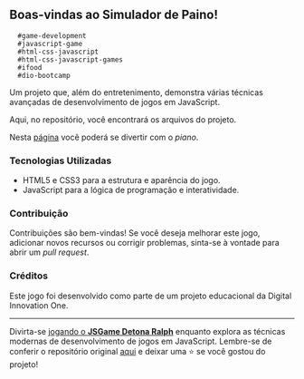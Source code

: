 ## Boas-vindas ao **Simulador de Paino**!

```
  #game-development
  #javascript-game 
  #html-css-javascript 
  #html-css-javascript-games 
  #ifood 
  #dio-bootcamp 
```


Um projeto que, além do entretenimento, demonstra várias técnicas avançadas de desenvolvimento de jogos em JavaScript.

Aqui, no repositório, você encontrará os arquivos do projeto.

Nesta [página](https://netopaiva.github.io/piano-js/) você poderá se divertir com o *piano*.


### Tecnologias Utilizadas

- HTML5 e CSS3 para a estrutura e aparência do jogo.
- JavaScript para a lógica de programação e interatividade.


### Contribuição

Contribuições são bem-vindas! Se você deseja melhorar este jogo, adicionar novos recursos ou corrigir problemas, sinta-se à vontade para abrir um _pull request_.


### Créditos

Este jogo foi desenvolvido como parte de um projeto educacional da Digital Innovation One.

---

Divirta-se [jogando o **JSGame Detona Ralph**](https://netopaiva.github.io/detona-ralph/)  enquanto explora as técnicas modernas de desenvolvimento de jogos em JavaScript. Lembre-se de conferir o repositório original [aqui](https://github.com/felipeAguiarCode/js-music-keyboard-virtual) e deixar uma ⭐️ se você gostou do projeto!
